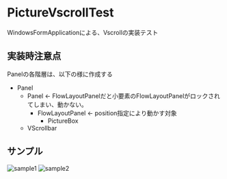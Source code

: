 # PictureVscrollTest
WindowsFormApplicationによる、Vscrollの実装テスト

## 実装時注意点
Panelの各階層は、以下の様に作成する
+ Panel
    + Panel ← FlowLayoutPanelだと小要素のFlowLayoutPanelがロックされてしまい、動かない。
        + FlowLayoutPanel ← position指定により動かす対象
            + PictureBox
    + VScrollbar
    
## サンプル
![sample1](https://user-images.githubusercontent.com/38748931/42204979-24378726-7ede-11e8-849d-175d945f80b4.png)
![sample2](https://user-images.githubusercontent.com/38748931/42205003-30940bf2-7ede-11e8-89c7-9b1ef285f83d.png)
